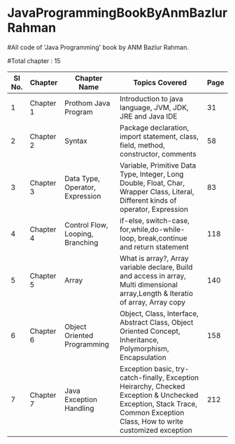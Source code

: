 # JavaProgrammingBookByAnmBazlurRahman

#All code of 'Java Programming' book by ANM Bazlur Rahman.

#Total chapter : 15

<table class="table table-bordered">
  <thead>
    <tr>
      <th>Sl No.</th>
      <th>Chapter</th>
      <th>Chapter Name</th>
      <th>Topics Covered</th>
      <th>Page</th>
    </tr>
  </thead>
  <tbody>
    <tr>
      <td>1</td>
      <td>Chapter 1</td>
      <td>Prothom Java Program</td>
      <td>Introduction to java language, JVM, JDK, JRE and Java IDE</td>
      <td>31</td>
    </tr>
    <tr>
      <td>2</td>
      <td>Chapter 2</td>
      <td>Syntax</td>
      <td>Package declaration, import statement, class, field, method, constructor, comments</td>
      <td>58</td>
    </tr>
    <tr>
      <td>3</td>
      <td>Chapter 3</td>
      <td>Data Type, Operator, Expression</td>
      <td>Variable, Primitive Data Type, Integer, Long Double, Float, Char, Wrapper Class, Literal, Different kinds of operator, Expression</td>
      <td>83</td>
    </tr>
    <tr>
      <td>4</td>
      <td>Chapter 4</td>
      <td>Control Flow, Looping, Branching</td>
      <td>if-else, switch-case, for,while,do-while-loop, break,continue and return statement</td>
      <td>118</td>
    </tr>
    <tr>
      <td>5</td>
      <td>Chapter 5</td>
      <td>Array</td>
      <td>What is array?, Array variable declare, Build and access in array, Multi dimensional array,Length & Iteratio of array, Array copy</td>
      <td>140</td>
    </tr>
	<tr>
      <td>6</td>
      <td>Chapter 6</td>
      <td>Object Oriented Programming</td>
      <td>Object, Class, Interface, Abstract Class, Object Oriented Concept, Inheritance, Polymorphism, Encapsulation</td>
      <td>158</td>
    </tr>
	<tr>
      <td>7</td>
      <td>Chapter 7</td>
      <td>Java Exception Handling</td>
      <td>Exception basic, try-catch-finally, Exception Heirarchy, Checked Exception & Unchecked Exception, Stack Trace, Common Exception Class, How to write customized exception</td>
      <td>212</td>
    </tr>
  </tbody>
</table>
